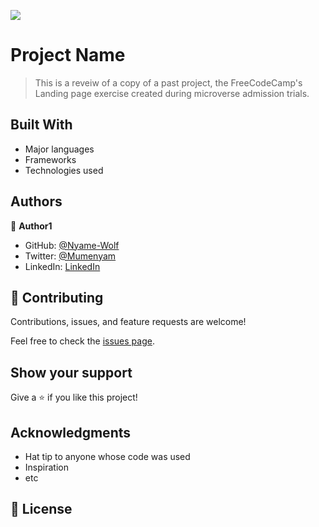 ![](https://img.shields.io/badge/Microverse-blueviolet)

# Project Name

> This is a reveiw of a  copy of a past project, the FreeCodeCamp's Landing page exercise created during microverse admission trials.


## Built With

- Major languages
- Frameworks
- Technologies used

## Authors

👤 **Author1**

- GitHub: [@Nyame-Wolf](https://github.com/Nyame-Wolf)
- Twitter: [@Mumenyam](https://twitter.com/Mumenyam)
- LinkedIn: [LinkedIn](https://www.linkedin.com/in/mumenya-nyamu-software-engineer/)


## 🤝 Contributing

Contributions, issues, and feature requests are welcome!

Feel free to check the [issues page](../../issues/).

## Show your support

Give a ⭐️ if you like this project!

## Acknowledgments

- Hat tip to anyone whose code was used
- Inspiration
- etc

## 📝 License



